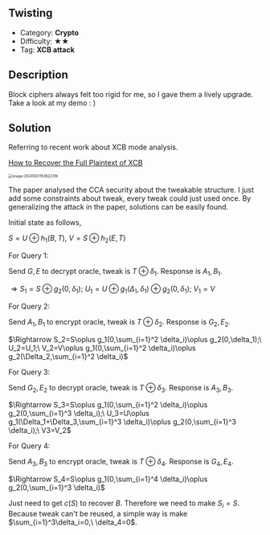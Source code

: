 ## Twisting

+ Category: **Crypto**
+ Difficulty: ★★
+ Tag: **XCB attack**

## Description

Block ciphers always felt too rigid for me, so I gave them a lively upgrade. Take a look at my demo : )

## Solution

Referring to recent work about XCB mode analysis.

[How to Recover the Full Plaintext of XCB](https://eprint.iacr.org/2024/1527)

<img src="https://picture-1311455354.cos.ap-shanghai.myqcloud.com/img/image-20241021153622316.png" alt="image-20241021153622316" style="zoom:50%;" />

The paper analysed the CCA security about the tweakable structure. I just add some constraints about tweak, every tweak could just used once. By generalizing the attack in the paper, solutions can be easily found.

Initial state as follows,

$S=U\oplus h_1(B,T),\ V=S\oplus h_2(E,T)$

For Query 1:

Send $G,E$ to decrypt oracle, tweak is $T\oplus \delta_1$. Response is $A_1,B_1$.

$\Rightarrow S_1=S\oplus g_2(0,\delta_1);\ U_1=U\oplus g_1(\Delta_1,\delta_1)\oplus g_2(0,\delta_1);\ V_1=V$

For Query 2:

Send $A_1,B_1$ to encrypt oracle, tweak is $T\oplus \delta_2$. Response is $G_2,E_2$.

$\Rightarrow S_2=S\oplus g_1(0,\sum_{i=1}^2 \delta_i)\oplus g_2(0,\delta_1);\ U_2=U_1;\ V_2=V\oplus g_1(0,\sum_{i=1}^2 \delta_i)\oplus g_2(\Delta_2,\sum_{i=1}^2 \delta_i)$

For Query 3:

Send $G_2,E_2$ to decrypt oracle, tweak is $T\oplus \delta_3$. Response is $A_3,B_3$.

$\Rightarrow S_3=S\oplus g_1(0,\sum_{i=1}^2 \delta_i)\oplus g_2(0,\sum_{i=1}^3 \delta_i);\ U_3=U\oplus g_1(\Delta_1+\Delta_3,\sum_{i=1}^3 \delta_i)\oplus g_2(0,\sum_{i=1}^3 \delta_i);\ V3=V_2$

For Query 4:

Send $A_3,B_3$ to encrypt oracle, tweak is $T\oplus\delta_4$. Response is $G_4,E_4$.

$\Rightarrow S_4=S\oplus g_1(0,\sum_{i=1}^4 \delta_i)\oplus g_2(0,\sum_{i=1}^3 \delta_i)$

Just need to get $c(S)$ to recover $B$. Therefore we need to make $S_i=S$. Because tweak can't be reused, a simple way is make $\sum_{i=1}^3\delta_i=0,\ \delta_4=0$.
